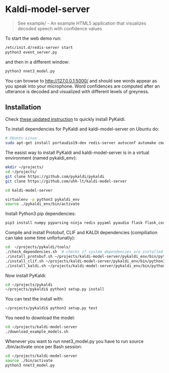 # Kaldi-model-server



> See example/ - An example HTML5 application that visualizes decoded speech with confidence values

To start the web demo run:

```bash
/etc/init.d/redis-server start
python3 event_server.py
```

and then in a different window:

```bash
python3 nnet3_model.py
```

You can browse to http://127.0.0.1:5000/ and should see words appear as you speak into your microphone. Word confidences are computed after an utterance is decoded and visualized with different levels of greyness.

## Installation

Check [these updated instruction](http://ltdata1.informatik.uni-hamburg.de/pykaldi/README.txt)
 to quickly install PyKaldi.

To install dependencies for PyKaldi and kaldi-model-server on Ubuntu do:

```bash
# Ubuntu Linux
sudo apt-get install portaudio19-dev redis-server autoconf automake cmake curl g++ git graphviz libatlas3-base libtool make pkg-config subversion unzip wget zlib1g-dev virtualenv python3-dev libsamplerate0
```



The easist way to install PyKaldi and kaldi-model-server is in a virtual environment (named pykaldi_env):

```bash
mkdir ~/projects/
cd ~/projects/
git clone https://github.com/pykaldi/pykaldi
git clone https://github.com/uhh-lt/kaldi-model-server

cd kaldi-model-server

virtualenv -p python3 pykaldi_env
source ./pykaldi_env/bin/activate
```

Install Python3 pip dependencies:

```bash
pip3 install numpy pyparsing ninja redis pyyaml pyaudio flask flask_cors bs4 samplerate scipy
```

Compile and install Protobuf, CLIF and KALDI dependencies (compiliation can take some time unfortunatly):

```bash
cd  ~/projects/pykaldi/tools/
./check_dependencies.sh  # checks if system dependencies are installed
./install_protobuf.sh ~/projects/kaldi-model-server/pykaldi_env/bin/python3  # installs both the Protobuf C++ library and the Python package
./install_clif.sh ~/projects/kaldi-model-server/pykaldi_env/bin/python3  # installs both the CLIF C++ library and the Python package
./install_kaldi.sh ~/projects/kaldi-model-server/pykaldi_env/bin/python3 # installs the Kaldi C++ library
```

Now install PyKaldi:

```bash
cd ~/projects/pykaldi
~/projects/pykaldi$ python3 setup.py install
```

You can test the install with:

```bash
~/projects/pykaldi$ python3 setup.py test
```
You need to download the model:

```bash
cd ~/projects/kaldi-model-server
./download_example_models.sh
```

Whenever you want to run nnet3_model.py you have to run source ./bin/activate once per Bash session:

```bash
cd ~/projects/kaldi-model-server
source ./bin/activate
python3 nnet3_model.py
```
